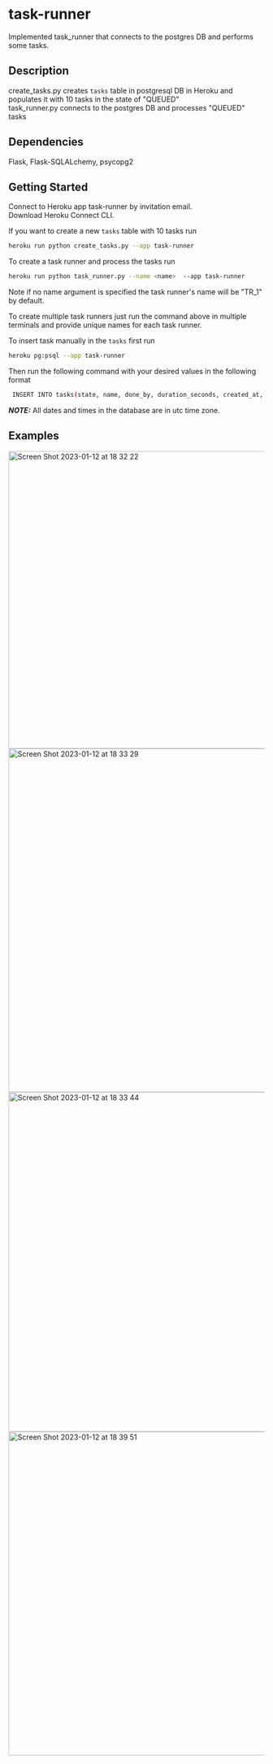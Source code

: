 # task-runner
Implemented task_runner that connects to the postgres DB and performs some tasks. 



## Description
create_tasks.py creates `tasks` table in postgresql DB in Heroku and populates it with 10 tasks in the state of "QUEUED" <br />
task_runner.py connects to the postgres DB and processes "QUEUED" tasks

## Dependencies
Flask, Flask-SQLALchemy, psycopg2

<!-- GETTING STARTED -->
## Getting Started
Connect to Heroku app task-runner by invitation email. <br />
Download Heroku Connect CLI.

If you want to create a new `tasks` table with 10 tasks run

  ```sh
  heroku run python create_tasks.py --app task-runner
  ```
To create a task runner <name> and process the tasks run 
  ```sh
  heroku run python task_runner.py --name <name>  --app task-runner
  ```
Note if no name argument is specified the task runner's name will be "TR_1" by default. <br />

To create multiple task runners just run the command above in multiple terminals and provide unique names for each task runner. <br />
  
To insert task manually in the `tasks` first run
  ```sh
  heroku pg:psql --app task-runner
  ```
Then run the following command with your desired values in the following format
  ```sh
   INSERT INTO tasks(state, name, done_by, duration_seconds, created_at, updated_at)  VALUES('QUEUED', 'task_Y',null ,null, 'December 12, 2022 2:02:13am','December 12, 2022 2:02:13am');
  ```
**_NOTE:_** All dates and times in the database are in utc time zone.

## Examples
  
<img width="585" alt="Screen Shot 2023-01-12 at 18 32 22" src="https://user-images.githubusercontent.com/60388824/212094881-9ac56afb-6871-4fa9-b936-83d805cc1b68.png">
<img width="676" alt="Screen Shot 2023-01-12 at 18 33 29" src="https://user-images.githubusercontent.com/60388824/212094885-f5a0cf37-f999-4ac2-9276-6072ce2775bf.png">
<img width="668" alt="Screen Shot 2023-01-12 at 18 33 44" src="https://user-images.githubusercontent.com/60388824/212094887-5781284d-394b-4f2d-9af5-8a4668a12932.png">

<img width="637" alt="Screen Shot 2023-01-12 at 18 39 51" src="https://user-images.githubusercontent.com/60388824/212095767-8e5d9319-a2bf-4f97-a08e-9ae2e4d1030d.png">




